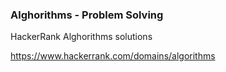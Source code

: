 ### Alghorithms - Problem Solving

HackerRank Alghorithms solutions

https://www.hackerrank.com/domains/algorithms
